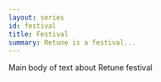 ```yaml
---
layout: series
id: festival
title: Festival
summary: Retune is a festival...
---
```

Main body of text about Retune festival
